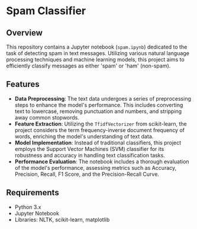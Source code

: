 # Spam Classifier

## Overview
This repository contains a Jupyter notebook (`spam.ipynb`) dedicated to the task of detecting spam in text messages. Utilizing various natural language processing techniques and machine learning models, this project aims to efficiently classify messages as either 'spam' or 'ham' (non-spam).

## Features
- **Data Preprocessing**: The text data undergoes a series of preprocessing steps to enhance the model's performance. This includes converting text to lowercase, removing punctuation and numbers, and stripping away common stopwords.
- **Feature Extraction**: Utilizing the `TfidfVectorizer` from scikit-learn, the project considers the term frequency-inverse document frequency of words, enriching the model's understanding of text data.
- **Model Implementation**: Instead of traditional classifiers, this project employs the Support Vector Machines (SVM) classifier for its robustness and accuracy in handling text classification tasks.
- **Performance Evaluation**: The notebook includes a thorough evaluation of the model's performance, assessing metrics such as Accuracy, Precision, Recall, F1 Score, and the Precision-Recall Curve.

## Requirements
- Python 3.x
- Jupyter Notebook
- Libraries: NLTK, scikit-learn, matplotlib
